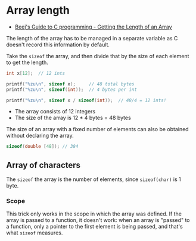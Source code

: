 # Array length

- [Beej's Guide to C programming - Getting the Length of an Array](https://beej.us/guide/bgc/html/split-wide/arrays.html#getting-the-length-of-an-array)

The length of the array has to be managed in a separate variable as C doesn't
record this information by default.

Take the `sizeof` the array, and then divide that by the size of each element to
get the length.

```c
int x[12];  // 12 ints

printf("%zu\n", sizeof x);     // 48 total bytes
printf("%zu\n", sizeof(int));  // 4 bytes per int

printf("%zu\n", sizeof x / sizeof(int));  // 48/4 = 12 ints!
```

- The array consists of 12 integers
- The size of the array is 12 * 4 bytes = 48 bytes

The size of an array with a fixed number of elements can also be obtained
without declaring the array.

```c
sizeof(double [48]); // 384
```

## Array of characters

The `sizeof` the array is the number of elements, since `sizeof(char)` is
1 byte.

### Scope

This trick only works in the scope in which the array was defined. If the array
is passed to a function, it doesn't work: when an array is "passed" to a
function, only a pointer to the first element is being passed, and that's what
`sizeof` measures.

